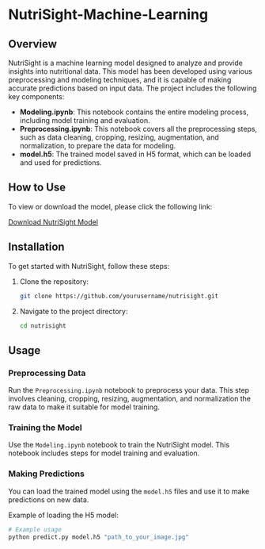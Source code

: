 # NutriSight-Machine-Learning

## Overview

NutriSight is a machine learning model designed to analyze and provide insights into nutritional data. This model has been developed using various preprocessing and modeling techniques, and it is capable of making accurate predictions based on input data. The project includes the following key components:

- **Modeling.ipynb**: This notebook contains the entire modeling process, including model training and evaluation.
- **Preprocessing.ipynb**: This notebook covers all the preprocessing steps, such as data cleaning, cropping, resizing, augmentation, and normalization, to prepare the data for modeling.
- **model.h5**: The trained model saved in H5 format, which can be loaded and used for predictions.

## How to Use

To view or download the model, please click the following link:

[Download NutriSight Model](https://drive.google.com/drive/folders/1RHi0qCqgNvhYrGAW56Xk4Q-jQu8HJf8D?usp=sharing)

## Installation

To get started with NutriSight, follow these steps:

1. Clone the repository:
    ```sh
    git clone https://github.com/yourusername/nutrisight.git
    ```

2. Navigate to the project directory:
    ```sh
    cd nutrisight
    ```

## Usage

### Preprocessing Data

Run the `Preprocessing.ipynb` notebook to preprocess your data. This step involves cleaning, cropping, resizing, augmentation, and normalization the raw data to make it suitable for model training.

### Training the Model

Use the `Modeling.ipynb` notebook to train the NutriSight model. This notebook includes steps for model training and evaluation.

### Making Predictions

You can load the trained model using the `model.h5` files and use it to make predictions on new data.

Example of loading the H5 model:

```python
# Example usage
python predict.py model.h5 "path_to_your_image.jpg"

